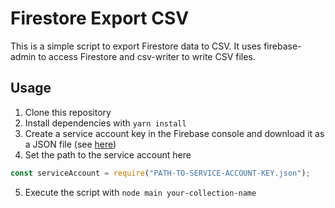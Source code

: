 # Firestore Export CSV

This is a simple script to export Firestore data to CSV. It uses firebase-admin to access Firestore and csv-writer to write CSV files.

## Usage

1. Clone this repository
2. Install dependencies with `yarn install`
3. Create a service account key in the Firebase console and download it as a JSON file (see [here](https://firebase.google.com/docs/admin/setup#initialize-sdk))
4. Set the path to the service account here
```javascript
const serviceAccount = require("PATH-TO-SERVICE-ACCOUNT-KEY.json");
```
5. Execute the script with `node main your-collection-name`
